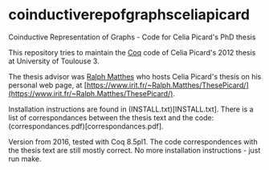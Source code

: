 # coinductiverepofgraphsceliapicard
Coinductive Representation of Graphs - Code for Celia Picard's PhD thesis

This repository tries to maintain the [Coq](https://coq.inria.fr/) code of Celia Picard's 2012 thesis at University of Toulouse 3.

The thesis advisor was [Ralph Matthes](https://www.irit.fr/~Ralph.Matthes/) who hosts Celia Picard's thesis on his personal web page, at [https://www.irit.fr/~Ralph.Matthes/ThesePicard/](https://www.irit.fr/~Ralph.Matthes/ThesePicard/).

Installation instructions are found in (INSTALL.txt)[INSTALL.txt].
There is a list of correspondances between the thesis text and the code:  (correspondances.pdf)[correspondances.pdf].

Version from 2016, tested with Coq 8.5pl1. The code correspondences with the thesis text are still mostly correct. No more installation instructions - just run make.
